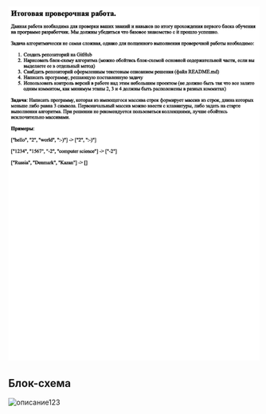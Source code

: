 
![описание](https://github.com/kt1ztr/ahahaha/blob/VETKA/%D0%9A%D0%BE%D0%BD%D1%82%D1%80%D0%BE%D0%BB%D1%8C%D0%BD%D0%B0%D1%8F%20%D1%80%D0%B0%D0%B1%D0%BE%D1%82%D0%B0..png)

## Блок-схема
![описание123]()